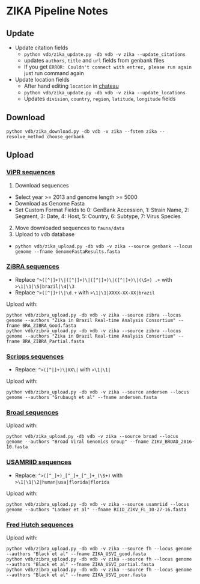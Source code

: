 # ZIKA Pipeline Notes

## Update

* Update citation fields
  * `python vdb/zika_update.py -db vdb -v zika --update_citations`
  * updates `authors`, `title` and `url` fields from genbank files
  * If you get `ERROR: Couldn't connect with entrez, please run again` just run command again
* Update location fields
  * After hand editing `location` in [chateau](https://github.com/blab/chateau)
  * `python vdb/zika_update.py -db vdb -v zika --update_locations`
  * Updates `division`, `country`, `region`, `latitude`, `longitude` fields

## Download

    python vdb/zika_download.py -db vdb -v zika --fstem zika --resolve_method choose_genbank

## Upload

### [ViPR sequences](https://www.viprbrc.org/brc/vipr_genome_search.spg?method=ShowCleanSearch&decorator=flavi_zika)

1. Download sequences
  * Select year >= 2013 and genome length >= 5000
  * Download as Genome Fasta
  * Set Custom Format Fields to 0: GenBank Accession, 1: Strain Name, 2: Segment, 3: Date, 4: Host, 5: Country, 6: Subtype, 7: Virus Species
2. Move downloaded sequences to `fauna/data`
3. Upload to vdb database
  * `python vdb/zika_upload.py -db vdb -v zika --source genbank --locus genome --fname GenomeFastaResults.fasta`

### [ZiBRA sequences](https://github.com/zibraproject/zibraproject.github.io/tree/master/data/consensus)

* Replace `^>([^|]+)\|([^|]+)\|([^|]+)\|([^|]+)\|(\S+) .+` with `>\1|\1|\5|brazil|\4|\3`
* Replace `^>([^|]+)\|\d.+` with `>\1|\1|XXXX-XX-XX|brazil`

Upload with:

    python vdb/zibra_upload.py -db vdb -v zika --source zibra --locus genome --authors "Zika in Brazil Real-time Analysis Consortium" --fname BRA_ZIBRA_Good.fasta
    python vdb/zibra_upload.py -db vdb -v zika --source zibra --locus genome --authors "Zika in Brazil Real-time Analysis Consortium" --fname BRA_ZIBRA_Partial.fasta

### [Scripps sequences](https://github.com/andersen-lab/zika-florida/tree/master/consensus_sequences)

* Replace: `^>([^|]+)\|XX\|` with `>\1|\1|`

Upload with:

    python vdb/zibra_upload.py -db vdb -v zika --source andersen --locus genome --authors "Grubaugh et al" --fname andersen.fasta

### [Broad sequences](http://virological.org/t/33-zika-virus-genomes-sequenced-from-patient-and-pooled-mosquito-samples/372)

Upload with:

    python vdb/zika_upload.py -db vdb -v zika --source broad --locus genome --authors "Broad Viral Genomics Group" --fname ZIKV_BROAD_2016-10.fasta

### [USAMRIID sequences](https://github.com/jtladner/ZIKA_Florida/tree/master/sequences)

* Replace: `^>([^_]+)_[^_]+_[^_]+_(\S+)` with `>\1|\1|\2|human|usa|florida|florida`

Upload with:

    python vdb/zibra_upload.py -db vdb -v zika --source usamriid --locus genome --authors "Ladner et al" --fname RIID_ZIKV_FL_10-27-16.fasta

### [Fred Hutch sequences](https://github.com/blab/zika-seq/tree/master/consensus-genomes)

Upload with:

    python vdb/zibra_upload.py -db vdb -v zika --source fh --locus genome --authors "Black et al" --fname ZIKA_USVI_good.fasta
    python vdb/zibra_upload.py -db vdb -v zika --source fh --locus genome --authors "Black et al" --fname ZIKA_USVI_partial.fasta
    python vdb/zibra_upload.py -db vdb -v zika --source fh --locus genome --authors "Black et al" --fname ZIKA_USVI_poor.fasta    
